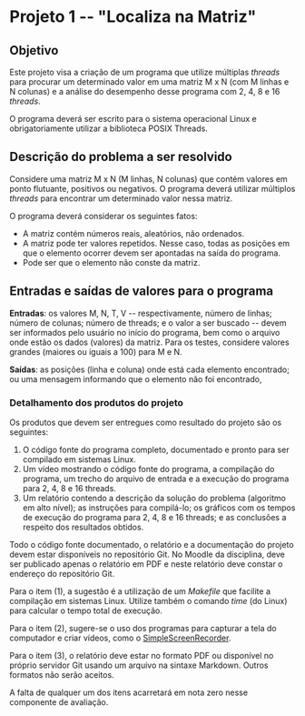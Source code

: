 # Projeto 1 -- "Localiza na Matriz"
## Objetivo
Este projeto visa a criação de um programa que utilize múltiplas *threads* para procurar um determinado valor em uma matriz M x N (com M linhas e N colunas) e a análise do desempenho desse programa com 2, 4, 8 e 16 *threads*. 

O programa deverá ser escrito para o sistema operacional Linux e obrigatoriamente utilizar a biblioteca POSIX Threads.

## Descrição do problema a ser resolvido
Considere uma matriz M x N (M linhas, N colunas) que contém valores em ponto flutuante, positivos ou negativos. O programa deverá utilizar múltiplos *threads* para encontrar um determinado valor nessa matriz.

O programa deverá considerar os seguintes fatos:
* A matriz contém números reais, aleatórios, não ordenados.
* A matriz pode ter valores repetidos. Nesse caso, todas as posições em que o elemento ocorrer devem ser apontadas na saída do programa.
* Pode ser que o elemento não conste da matriz.

## Entradas e saídas de valores para o programa
**Entradas**: os valores M, N, T, V -- respectivamente, número de linhas; número de colunas; número de threads; e o valor a ser buscado -- devem ser informados pelo usuário no início do programa, bem como o arquivo onde estão os dados (valores) da matriz. Para os testes, considere valores grandes (maiores ou iguais a 100) para M e N.

**Saídas**: as posições (linha e coluna) onde está cada elemento encontrado; ou uma mensagem informando que o elemento não foi encontrado, 

### Detalhamento dos produtos do projeto
Os produtos que devem ser entregues como resultado do projeto são os seguintes:
1. O código fonte do programa completo, documentado e pronto para ser compilado em sistemas Linux.
2. Um vídeo mostrando o código fonte do programa, a compilação do programa, um trecho do arquivo de entrada e a execução do programa para 2, 4, 8 e 16 threads.
3. Um relatório contendo a descrição da solução do problema (algoritmo em alto nível); as instruções para compilá-lo; os gráficos com os tempos de execução do programa para 2, 4, 8 e 16 threads; e as conclusões a respeito dos resultados obtidos.

Todo o código fonte documentado, o relatório e a documentação do projeto devem estar disponíveis no repositório Git. No Moodle da disciplina, deve ser publicado apenas o relatório em PDF e neste relatório deve constar o endereço do repositório Git. 

Para o item (1), a sugestão é a utilização de um _Makefile_ que facilite a compilação em sistemas Linux. Utilize também o comando _time_ (do Linux) para calcular o tempo total de execução.

Para o item (2), sugere-se o uso dos programas para capturar a tela do computador e criar vídeos, como o [SimpleScreenRecorder](http://www.maartenbaert.be/simplescreenrecorder).

Para o item (3), o relatório deve estar no formato PDF ou disponível no próprio servidor Git usando um arquivo na sintaxe Markdown. Outros formatos não serão aceitos.

A falta de qualquer um dos itens acarretará em nota zero nesse componente de avaliação.

